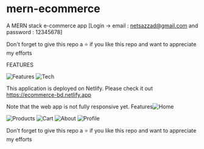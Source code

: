 
# mern-ecommerce

A MERN stack e-commerce app
[Login -> email : netsazzad@gmail.com and password : 12345678]

Don't forget to give this repo a ⭐ if you like this repo and want to appreciate my efforts

FEATURES

![Features](https://user-images.githubusercontent.com/63356649/120010770-5810e500-bfff-11eb-8130-4ae74baa7f47.JPG)
![Tech](https://user-images.githubusercontent.com/63356649/120010851-7545b380-bfff-11eb-800e-7457ba84d538.JPG)

This application is deployed on Netlify. Please check it out https://ecommerce-bd.netlify.app


Note that the web app is not fully responsive yet.
Features![Home](https://user-images.githubusercontent.com/63356649/120010296-ca34fa00-bffe-11eb-8f6b-dd2b668d2335.JPG)

![Products](https://user-images.githubusercontent.com/63356649/120010351-dc169d00-bffe-11eb-8c64-c9e5f266e6c1.JPG)
![Cart](https://user-images.githubusercontent.com/63356649/120010472-01a3a680-bfff-11eb-9184-df5fedc6fdf2.JPG)
![About](https://user-images.githubusercontent.com/63356649/120010574-1d0eb180-bfff-11eb-8f57-49f127e929cc.JPG)
![Profile](https://user-images.githubusercontent.com/63356649/120010589-21d36580-bfff-11eb-840a-ca7b59d7f55a.JPG)

Don't forget to give this repo a ⭐ if you like this repo and want to appreciate my efforts
